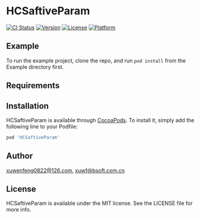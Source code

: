 # HCSaftiveParam

[![CI Status](https://img.shields.io/travis/xuwenfeng0822@126.com/HCSaftiveParam.svg?style=flat)](https://travis-ci.org/xuwenfeng0822@126.com/HCSaftiveParam)
[![Version](https://img.shields.io/cocoapods/v/HCSaftiveParam.svg?style=flat)](https://cocoapods.org/pods/HCSaftiveParam)
[![License](https://img.shields.io/cocoapods/l/HCSaftiveParam.svg?style=flat)](https://cocoapods.org/pods/HCSaftiveParam)
[![Platform](https://img.shields.io/cocoapods/p/HCSaftiveParam.svg?style=flat)](https://cocoapods.org/pods/HCSaftiveParam)

## Example

To run the example project, clone the repo, and run `pod install` from the Example directory first.

## Requirements

## Installation

HCSaftiveParam is available through [CocoaPods](https://cocoapods.org). To install
it, simply add the following line to your Podfile:

```ruby
pod 'HCSaftiveParam'
```

## Author

xuwenfeng0822@126.com, xuwf@bsoft.com.cn

## License

HCSaftiveParam is available under the MIT license. See the LICENSE file for more info.
